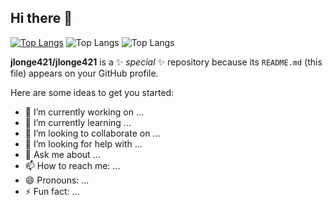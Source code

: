 ## Hi there 👋

[![Top Langs](https://github-readme-stats.vercel.app/api/top-langs/?username=jlonge421)](https://github.com/anuraghazra/github-readme-stats)
![Top Langs](https://github-readme-stats.vercel.app/api/top-langs/?username=jlonge421&size_weight=0.5&count_weight=0.5)
![Top Langs](https://github-readme-stats.vercel.app/api/top-langs/?username=jlonge421&langs_count=8)

**jlonge421/jlonge421** is a ✨ _special_ ✨ repository because its `README.md` (this file) appears on your GitHub profile.

Here are some ideas to get you started:

- 🔭 I’m currently working on ...
- 🌱 I’m currently learning ...
- 👯 I’m looking to collaborate on ...
- 🤔 I’m looking for help with ...
- 💬 Ask me about ...
- 📫 How to reach me: ...
- 😄 Pronouns: ...
- ⚡ Fun fact: ...

